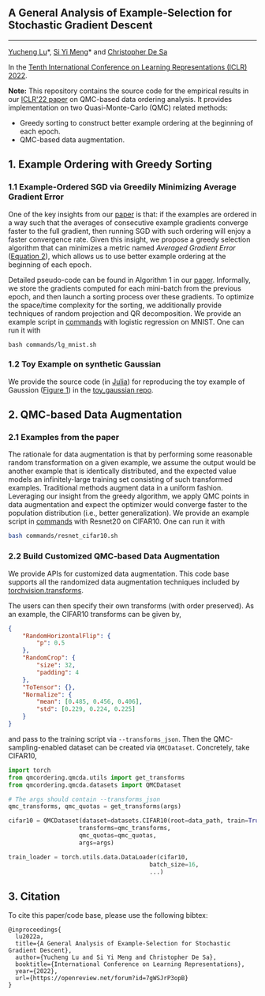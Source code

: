 ## A General Analysis of Example-Selection for Stochastic Gradient Descent
---
[Yucheng Lu](https://www.cs.cornell.edu/~yucheng/)\*, [Si Yi Meng](https://www.cs.cornell.edu/~siyimeng/)\* and [Christopher De Sa](http://www.cs.cornell.edu/~cdesa/)

In the [Tenth International Conference on Learning Representations (ICLR) 2022](https://iclr.cc/Conferences/2022).

**Note:**
This repository contains the source code for the empirical results in our [ICLR'22 paper](https://openreview.net/pdf?id=7gWSJrP3opB) on QMC-based data ordering analysis. It provides implementation on two Quasi-Monte-Carlo (QMC) related methods:
* Greedy sorting to construct better example ordering at the beginning of each epoch.
* QMC-based data augmentation.
  
## 1. Example Ordering with Greedy Sorting
### 1.1 Example-Ordered SGD via Greedily Minimizing Average Gradient Error
One of the key insights from our [paper](https://openreview.net/pdf?id=7gWSJrP3opB) is that: if the examples are ordered in a way such that the averages of consecutive example gradients converge faster to the full gradient, then running SGD with such ordering will enjoy a faster convergence rate. Given this insight, we propose a greedy selection algorithm that can minimizes a metric named *Averaged Gradient Error* ([Equation 2](https://openreview.net/pdf?id=7gWSJrP3opB)), which allows us to use better example ordering at the beginning of each epoch. 

Detailed pseudo-code can be found in Algorithm 1 in our [paper](https://openreview.net/pdf?id=7gWSJrP3opB). Informally, we store the gradients computed for each mini-batch from the previous epoch, and then launch a sorting process over these gradients. To optimize the space/time complexity for the sorting, we additionally provide techniques of random projection and QR decomposition. We provide an example script in [commands](https://github.com/EugeneLYC/qmc-ordering/tree/main/commands) with logistic regression on MNIST. One can run it with
```
bash commands/lg_mnist.sh
```

### 1.2 Toy Example on synthetic Gaussian
We provide the source code (in [Julia](https://julialang.org/)) for reproducing the toy example of Gaussion ([Figure 1](https://openreview.net/pdf?id=7gWSJrP3opB)) in the [toy_gaussian repo](https://github.com/EugeneLYC/qmc-ordering/tree/main/toy_gaussian).


## 2. QMC-based Data Augmentation
### 2.1 Examples from the paper
The rationale for data augmentation is that by performing some reasonable random transformation on a given example, we assume the output would be another example that is identically distributed, and the expected value models an infinitely-large training set consisting of such transformed examples. Traditional methods augment data in a uniform fashion. Leveraging our insight from the greedy algorithm, we apply QMC points in data augmentation and expect the optimizer would converge faster to the population distribution (i.e., better generalization). We provide an example script in [commands](https://github.com/EugeneLYC/qmc-ordering/tree/main/commands) with Resnet20 on CIFAR10. One can run it with
```bash
bash commands/resnet_cifar10.sh
```

### 2.2 Build Customized QMC-based Data Augmentation
We provide APIs for customized data augmentation. This code base supports all the randomized data augmentation techniques included by [torchvision.transforms](https://github.com/pytorch/vision/blob/main/torchvision/transforms/transforms.py).

The users can then specify their own transforms (with order preserved). As an example, the CIFAR10 transforms can be given by,
```json
{
    "RandomHorizontalFlip": {
        "p": 0.5
    },
    "RandomCrop": {
        "size": 32,
        "padding": 4
    },
    "ToTensor": {},
    "Normalize": {
        "mean": [0.485, 0.456, 0.406],
        "std": [0.229, 0.224, 0.225]
    }
}
```
and pass to the training script via `--transforms_json`. Then the QMC-sampling-enabled dataset can be created via `QMCDataset`. Concretely, take CIFAR10,
```python
import torch
from qmcordering.qmcda.utils import get_transforms
from qmcordering.qmcda.datasets import QMCDataset

# The args should contain --transforms_json
qmc_transforms, qmc_quotas = get_transforms(args)

cifar10 = QMCDataset(dataset=datasets.CIFAR10(root=data_path, train=True, download=True),
                    transforms=qmc_transforms,
                    qmc_quotas=qmc_quotas,
                    args=args)

train_loader = torch.utils.data.DataLoader(cifar10,
                                        batch_size=16,
                                        ...)
```




## 3. Citation
To cite this paper/code base, please use the following bibtex:
```
@inproceedings{
  lu2022a,
  title={A General Analysis of Example-Selection for Stochastic Gradient Descent},
  author={Yucheng Lu and Si Yi Meng and Christopher De Sa},
  booktitle={International Conference on Learning Representations},
  year={2022},
  url={https://openreview.net/forum?id=7gWSJrP3opB}
}

```